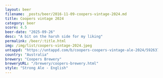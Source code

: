 ```yaml
---
layout: beer
filename: _posts/beer/2016-11-09-coopers-vintage-2024.md
title: Coopers vintage 2024
category: beer
score: 4.5
beer-date: "2025-09-26"
desc: "A bit on the harsh side for my liking"
permalink: /beer/:title.html
img: /img/list/coopers-vintage-2024.jpeg
untappd: "https://untappd.com/b/coopers-coopers-vintage-ale-2024/5926372"
country: "Australia"
brewery: "Coopers Brewery"
breweryURL: "/brewery/coopers-brewery.html"
style: "Strong Ale - English"
---
```


